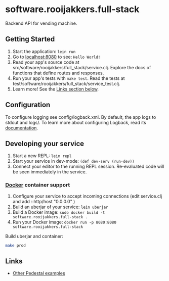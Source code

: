 # software.rooijakkers.full-stack

Backend API for vending machine.

## Getting Started

1. Start the application: `lein run`
1. Go to [localhost:8080](http://localhost:8080/) to see: `Hello World!`
1. Read your app's source code at src/software/rooijakkers/full_stack/service.clj. Explore the docs of functions
   that define routes and responses.
1. Run your app's tests with `make test`. Read the tests at test/software/rooijakkers/full_stack/service_test.clj.
1. Learn more! See the [Links section below](#links).

## Configuration

To configure logging see config/logback.xml. By default, the app logs to stdout and logs/.
To learn more about configuring Logback, read its [documentation](http://logback.qos.ch/documentation.html).

## Developing your service

1. Start a new REPL: `lein repl`
1. Start your service in dev-mode: `(def dev-serv (run-dev))`
1. Connect your editor to the running REPL session.
   Re-evaluated code will be seen immediately in the service.

### [Docker](https://www.docker.com/) container support

1. Configure your service to accept incoming connections (edit service.clj and add  ::http/host "0.0.0.0" )
1. Build an uberjar of your service: `lein uberjar`
1. Build a Docker image: `sudo docker build -t software.rooijakkers.full-stack .`
1. Run your Docker image: `docker run -p 8080:8080 software.rooijakkers.full-stack`

Build uberjar and container:

```sh
make prod
```

## Links
* [Other Pedestal examples](http://pedestal.io/samples)
